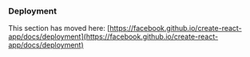 ### Deployment

This section has moved here: [https://facebook.github.io/create-react-app/docs/deployment](https://facebook.github.io/create-react-app/docs/deployment)


